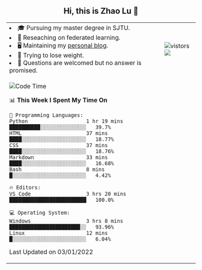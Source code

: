 <h2 align="center"> Hi, this is Zhao Lu 👋</h2>

<table style="overflow:hidden;">
    <tr> 
        <td>
            <li>🎓 Pursuing my master degree in SJTU.</li>
            <li>🌱 Reseaching on federated learning.</li>
            <li>🖥️ Maintaining my <a href="https://ifarewell.xyz">personal blog</a>.</li>
            <li>💪 Trying to lose weight.</li>
            <li>💬 Questions are welcomed but no answer is promised.</li> 
        </td>
        <td>
            <img src="https://visitor-badge.glitch.me/badge?page_id=ifarewell" alt="vistors" />
        <br>
          <img src="https://github-readme-stats.vercel.app/api?username=ifarewell&theme=graywhite&hide=prs,contribs&show_icons=true&hide_border=true&icon_color=CE1D2D&text_color=718096&bg_color=ffffff&hide_title=true" />
        </td>
    </tr>
    <tr>
        <td colspan="2">
            
<!--START_SECTION:waka-->
![Code Time](http://img.shields.io/badge/Code%20Time-92%20hrs%2027%20mins-blue)

📊 **This Week I Spent My Time On** 

```text
💬 Programming Languages: 
Python                   1 hr 19 mins        ██████████░░░░░░░░░░░░░░░   39.7% 
HTML                     37 mins             ████░░░░░░░░░░░░░░░░░░░░░   18.77% 
CSS                      37 mins             ████░░░░░░░░░░░░░░░░░░░░░   18.76% 
Markdown                 33 mins             ████░░░░░░░░░░░░░░░░░░░░░   16.68% 
Bash                     8 mins              █░░░░░░░░░░░░░░░░░░░░░░░░   4.42%

🔥 Editors: 
VS Code                  3 hrs 20 mins       █████████████████████████   100.0%

💻 Operating System: 
Windows                  3 hrs 8 mins        ███████████████████████░░   93.96% 
Linux                    12 mins             █░░░░░░░░░░░░░░░░░░░░░░░░   6.04%

```


 Last Updated on 03/01/2022
<!--END_SECTION:waka-->
            
</td></tr>
</table>

